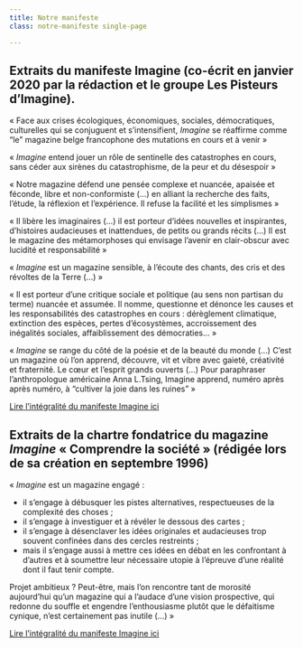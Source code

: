 ```yaml
---
title: Notre manifeste
class: notre-manifeste single-page

---
```

## Extraits du manifeste Imagine (co-écrit en janvier 2020 par la rédaction et le groupe Les Pisteurs d’Imagine).

« Face aux crises écologiques, économiques, sociales, démocratiques, culturelles qui se conjuguent et s’intensifient, _Imagine_ se réaffirme comme “le” magazine belge francophone des mutations en cours et à venir »

« _Imagine_ entend jouer un rôle de sentinelle des catastrophes en cours, sans céder aux sirènes du catastrophisme, de la peur et du désespoir »

« Notre magazine défend une pensée complexe et nuancée, apaisée et féconde, libre et non-conformiste (…) en alliant la recherche des faits, l’étude, la réflexion et l’expérience. Il refuse la facilité et les simplismes »

« Il libère les imaginaires (…) il est porteur d’idées nouvelles et inspirantes, d’histoires audacieuses et inattendues, de petits ou grands récits (…)  Il est le magazine des métamorphoses qui envisage l’avenir en clair-obscur avec lucidité et responsabilité  »

« _Imagine_ est un magazine sensible, à l’écoute des chants, des cris et des révoltes de la Terre (…) »

« Il est porteur d’une critique sociale et politique (au sens non partisan du terme)  nuancée et assumée.  Il nomme, questionne et dénonce les causes et les responsabilités des catastrophes en cours : dérèglement climatique, extinction des espèces,  pertes d’écosystèmes, accroissement des inégalités sociales, affaiblissement des démocraties... »

« _Imagine_ se range du côté de la poésie et de la beauté du monde (…) C’est un magazine où l’on apprend, découvre, vit et vibre avec gaieté, créativité et fraternité. Le cœur et l’esprit grands ouverts (…) Pour paraphraser l’anthropologue américaine Anna L.Tsing, Imagine apprend, numéro après après numéro, à “cultiver la joie dans les ruines” »

<p><a class="btn btn--square btn--green" href="/assets/pdf/Manifeste_Imagine2020.pdf" target="_blank" rel="noopener">Lire l’intégralité du manifeste Imagine ici</a></p>

## Extraits de la chartre fondatrice du magazine _Imagine_                « Comprendre la société » (rédigée lors de sa création en septembre 1996)

« _Imagine_ est un magazine engagé :

* il s’engage à débusquer les pistes alternatives, respectueuses de la complexité des choses ;
* il s’engage à investiguer et à révéler le dessous des cartes ;
* il s’engage à désenclaver les idées originales et audacieuses trop souvent confinées dans des cercles restreints ;
* mais il s’engage aussi à mettre ces idées en débat en les confrontant à d’autres et à soumettre leur nécessaire utopie à l’épreuve d’une réalité dont il faut tenir compte.

Projet ambitieux ? Peut-être, mais l’on rencontre tant de morosité aujourd’hui qu’un magazine qui a l’audace d’une vision prospective, qui redonne du souffle et engendre l’enthousiasme plutôt que le défaitisme cynique, n’est certainement pas inutile (…) »

<p><a class="btn btn--square btn--green" href="/assets/pdf/Manifeste_Imagine2020.pdf" target="_blank" rel="noopener">Lire l’intégralité du manifeste Imagine ici</a></p>